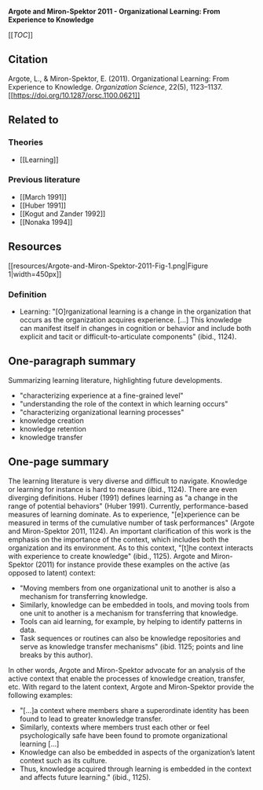 **Argote and Miron-Spektor 2011 - Organizational Learning: From Experience to Knowledge**

[[_TOC_]]

## Citation
Argote, L., & Miron-Spektor, E. (2011). Organizational Learning: From Experience to Knowledge. *Organization Science*, 22(5), 1123–1137. [[https://doi.org/10.1287/orsc.1100.0621]]

## Related to

### Theories
* [[Learning]]

### Previous literature
* [[March 1991]]
* [[Huber 1991]]
* [[Kogut and Zander 1992]]
* [[Nonaka 1994]]

## Resources
[[resources/Argote-and-Miron-Spektor-2011-Fig-1.png|Figure 1|width=450px]]

### Definition
* Learning: "[O]rganizational learning is a change in the organization that occurs as the organization acquires experience. [...] This knowledge can manifest itself in changes in cognition or behavior and include both explicit and tacit or difficult-to-articulate components" (ibid., 1124).

## One-paragraph summary

Summarizing learning literature, highlighting future developments. 

* "characterizing experience at a fine-grained level"
* "understanding the role of the context in which learning occurs"
* "characterizing organizational learning processes"
* knowledge creation
* knowledge retention
* knowledge transfer

## One-page summary

The learning literature is very diverse and difficult to navigate. Knowledge or learning for instance is hard to measure (ibid., 1124). There are even diverging definitions. Huber (1991) defines learning as "a change in the range of potential behaviors" (Huber 1991). Currently, performance-based measures of learning dominate. As to experience, "[e]xperience can be measured in terms of the cumulative number of task performances" (Argote and Miron-Spektor 2011, 1124). An important clarification of this work is the emphasis on the importance of the context, which includes both the organization and its environment. As to this context, "[t]he context interacts with experience to create knowledge" (ibid., 1125). Argote and Miron-Spektor (2011) for instance provide these examples on the active (as opposed to latent) context:

* "Moving members from one organizational unit to another is also a mechanism for transferring knowledge. 
* Similarly, knowledge can be embedded in tools, and moving tools from one unit to another is a mechanism for transferring that knowledge.
* Tools can aid learning, for example, by helping to identify patterns in data. 
* Task sequences or routines can also be knowledge repositories and serve as knowledge transfer mechanisms" (ibid. 1125; points and line breaks by this author). 

In other words, Argote and Miron-Spektor advocate for an analysis of the active context that enable the processes of knowledge creation, transfer, etc. With regard to the latent context, Argote and Miron-Spektor provide the following examples:

* "[...]a context where members share a superordinate identity has been found to lead to greater knowledge transfer. 
* Similarly, contexts where members trust each other or feel psychologically safe have been found to promote organizational learning [...]
* Knowledge can also be embedded in aspects of the organization’s latent context such as its culture. 
* Thus, knowledge acquired through learning is embedded in the context and affects future learning." (ibid., 1125).
